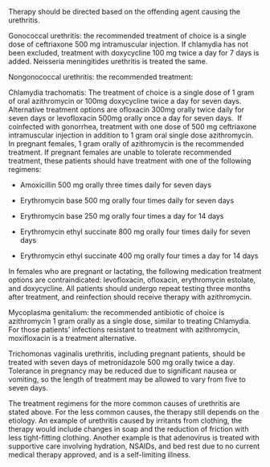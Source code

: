 Therapy should be directed based on the offending agent causing the urethritis.

Gonococcal urethritis: the recommended treatment of choice is a single dose of ceftriaxone 500 mg intramuscular injection. If chlamydia has not been excluded, treatment with doxycycline 100 mg twice a day for 7 days is added. Neisseria meningitides urethritis is treated the same.

Nongonococcal urethritis: the recommended treatment:

Chlamydia trachomatis: The treatment of choice is a single dose of 1 gram of oral azithromycin or 100mg doxycycline twice a day for seven days. Alternative treatment options are ofloxacin 300mg orally twice daily for seven days or levofloxacin 500mg orally once a day for seven days.  If coinfected with gonorrhea, treatment with one dose of 500 mg ceftriaxone intramuscular injection in addition to 1 gram oral single dose azithromycin.  In pregnant females, 1 gram orally of azithromycin is the recommended treatment. If pregnant females are unable to tolerate recommended treatment, these patients should have treatment with one of the following regimens:

- Amoxicillin 500 mg orally three times daily for seven days

- Erythromycin base 500 mg orally four times daily for seven days

- Erythromycin base 250 mg orally four times a day for 14 days

- Erythromycin ethyl succinate 800 mg orally four times daily for seven days

- Erythromycin ethyl succinate 400 mg orally four times a day for 14 days

In females who are pregnant or lactating, the following medication treatment options are contraindicated: levofloxacin, ofloxacin, erythromycin estolate, and doxycycline. All patients should undergo repeat testing three months after treatment, and reinfection should receive therapy with azithromycin.

Mycoplasma genitalium: the recommended antibiotic of choice is azithromycin 1 gram orally as a single dose, similar to treating Chlamydia. For those patients' infections resistant to treatment with azithromycin, moxifloxacin is a treatment alternative.

Trichomonas vaginalis urethritis, including pregnant patients, should be treated with seven days of metronidazole 500 mg orally twice a day. Tolerance in pregnancy may be reduced due to significant nausea or vomiting, so the length of treatment may be allowed to vary from five to seven days.

The treatment regimens for the more common causes of urethritis are stated above. For the less common causes, the therapy still depends on the etiology. An example of urethritis caused by irritants from clothing, the therapy would include changes in soap and the reduction of friction with less tight-fitting clothing. Another example is that adenovirus is treated with supportive care involving hydration, NSAIDs, and bed rest due to no current medical therapy approved, and is a self-limiting illness.